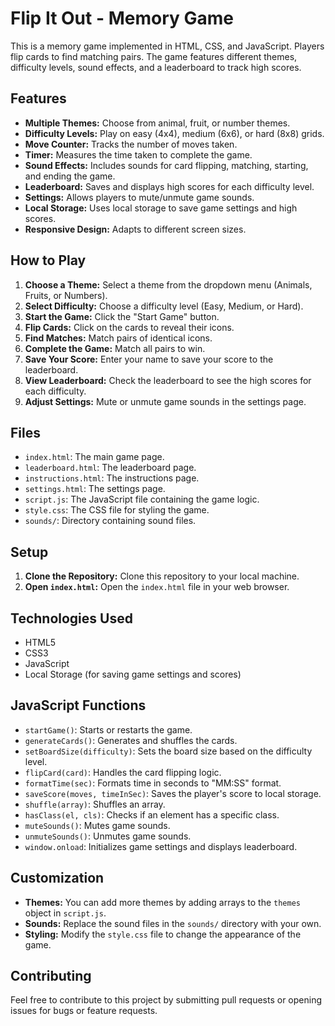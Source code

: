 # Flip It Out - Memory Game

This is a memory game implemented in HTML, CSS, and JavaScript. Players flip cards to find matching pairs. The game features different themes, difficulty levels, sound effects, and a leaderboard to track high scores.

## Features

  - **Multiple Themes:** Choose from animal, fruit, or number themes.
  - **Difficulty Levels:** Play on easy (4x4), medium (6x6), or hard (8x8) grids.
  - **Move Counter:** Tracks the number of moves taken.
  - **Timer:** Measures the time taken to complete the game.
  - **Sound Effects:** Includes sounds for card flipping, matching, starting, and ending the game.
  - **Leaderboard:** Saves and displays high scores for each difficulty level.
  - **Settings:** Allows players to mute/unmute game sounds.
  - **Local Storage:** Uses local storage to save game settings and high scores.
  - **Responsive Design:** Adapts to different screen sizes.

## How to Play

1.  **Choose a Theme:** Select a theme from the dropdown menu (Animals, Fruits, or Numbers).
2.  **Select Difficulty:** Choose a difficulty level (Easy, Medium, or Hard).
3.  **Start the Game:** Click the "Start Game" button.
4.  **Flip Cards:** Click on the cards to reveal their icons.
5.  **Find Matches:** Match pairs of identical icons.
6.  **Complete the Game:** Match all pairs to win.
7.  **Save Your Score:** Enter your name to save your score to the leaderboard.
8.  **View Leaderboard:** Check the leaderboard to see the high scores for each difficulty.
9.  **Adjust Settings:** Mute or unmute game sounds in the settings page.

## Files

  - `index.html`: The main game page.
  - `leaderboard.html`: The leaderboard page.
  - `instructions.html`: The instructions page.
  - `settings.html`: The settings page.
  - `script.js`: The JavaScript file containing the game logic.
  - `style.css`: The CSS file for styling the game.
  - `sounds/`: Directory containing sound files.

## Setup

1.  **Clone the Repository:** Clone this repository to your local machine.
2.  **Open `index.html`:** Open the `index.html` file in your web browser.

## Technologies Used

  - HTML5
  - CSS3
  - JavaScript
  - Local Storage (for saving game settings and scores)

## JavaScript Functions

  - `startGame()`: Starts or restarts the game.
  - `generateCards()`: Generates and shuffles the cards.
  - `setBoardSize(difficulty)`: Sets the board size based on the difficulty level.
  - `flipCard(card)`: Handles the card flipping logic.
  - `formatTime(sec)`: Formats time in seconds to "MM:SS" format.
  - `saveScore(moves, timeInSec)`: Saves the player's score to local storage.
  - `shuffle(array)`: Shuffles an array.
  - `hasClass(el, cls)`: Checks if an element has a specific class.
  - `muteSounds()`: Mutes game sounds.
  - `unmuteSounds()`: Unmutes game sounds.
  - `window.onload`: Initializes game settings and displays leaderboard.

## Customization

  - **Themes:** You can add more themes by adding arrays to the `themes` object in `script.js`.
  - **Sounds:** Replace the sound files in the `sounds/` directory with your own.
  - **Styling:** Modify the `style.css` file to change the appearance of the game.

## Contributing

Feel free to contribute to this project by submitting pull requests or opening issues for bugs or feature requests.

